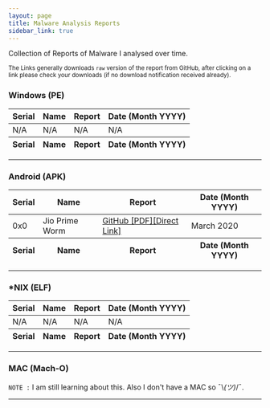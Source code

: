 ```yaml
---
layout: page
title: Malware Analysis Reports 
sidebar_link: true
---
```


<div class="message">
Collection of Reports of Malware I analysed over time.
</div>

<sub>The Links generally downloads `raw` version of the report from GitHub, after clicking on a link please check your downloads (if no download notification received already).</sub>


### Windows (PE)

<table>
  <thead>
    <tr>
      <th>Serial</th>
      <th>Name</th>
      <th>Report</th>
      <th>Date (Month YYYY)</th>
    </tr>
  </thead>
  <tfoot>
    <tr>
      <th>Serial</th>
      <th>Name</th>
      <th>Report</th>
      <th>Date (Month YYYY)</th>
    </tr>
  </tfoot>
  <tbody>
    <tr>
      <td>N/A</td>
      <td>N/A</td>
      <td>N/A</td>
      <td>N/A</td>
    </tr>
  </tbody>
</table>


---

### Android (APK)
<table>
  <thead>
    <tr>
      <th>Serial</th>
      <th>Name</th>
      <th>Report</th>
      <th>Date (Month YYYY)</th>
    </tr>
  </thead>
  <tfoot>
    <tr>
      <th>Serial</th>
      <th>Name</th>
      <th>Report</th>
      <th>Date (Month YYYY)</th>
    </tr>
  </tfoot>
  <tbody>
    <tr>
      <td>0x0</td>
      <td>Jio Prime Worm</td>
      <td><a href="https://github.com/Saket-Upadhyay/MalwareReports/raw/master/1.%20JIO_SMS_WORM/JIO_MALWARE_REPORT.pdf">GitHub [PDF][Direct Link]</a></td>
      <td>March 2020</td>
    </tr>
  </tbody>
</table>


---

### *NIX (ELF)

<table>
  <thead>
    <tr>
      <th>Serial</th>
      <th>Name</th>
      <th>Report</th>
      <th>Date (Month YYYY)</th>
    </tr>
  </thead>
  <tfoot>
    <tr>
      <th>Serial</th>
      <th>Name</th>
      <th>Report</th>
      <th>Date (Month YYYY)</th>
    </tr>
  </tfoot>
  <tbody>
    <tr>
      <td>N/A</td>
      <td>N/A</td>
      <td>N/A</td>
      <td>N/A</td>
    </tr>
  </tbody>
</table>


---

### MAC (Mach-O)

`NOTE :` I am still learning about this. Also I don't have a MAC so ¯\\_(ツ)_/¯.

---